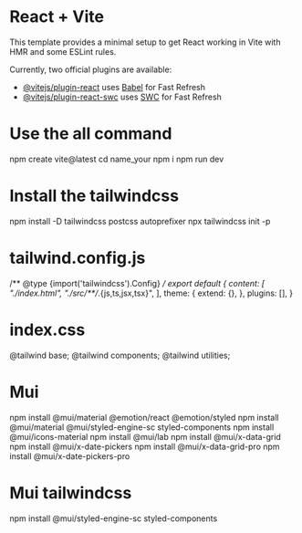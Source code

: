# React + Vite

This template provides a minimal setup to get React working in Vite with HMR and some ESLint rules.

Currently, two official plugins are available:

- [@vitejs/plugin-react](https://github.com/vitejs/vite-plugin-react/blob/main/packages/plugin-react/README.md) uses [Babel](https://babeljs.io/) for Fast Refresh
- [@vitejs/plugin-react-swc](https://github.com/vitejs/vite-plugin-react-swc) uses [SWC](https://swc.rs/) for Fast Refresh



# Use the all command

npm create vite@latest
cd name_your
npm i
npm run dev

# Install the tailwindcss

npm install -D tailwindcss postcss autoprefixer
npx tailwindcss init -p

# tailwind.config.js

/** @type {import('tailwindcss').Config} */
export default {
  content: [
    "./index.html",
    "./src/**/*.{js,ts,jsx,tsx}",
  ],
  theme: {
    extend: {},
  },
  plugins: [],
}


# index.css

@tailwind base;
@tailwind components;
@tailwind utilities;

# Mui

npm install @mui/material @emotion/react @emotion/styled
npm install @mui/material @mui/styled-engine-sc styled-components
npm install @mui/icons-material
npm install @mui/lab
npm install @mui/x-data-grid
npm install @mui/x-date-pickers
npm install @mui/x-data-grid-pro
npm install @mui/x-date-pickers-pro

# Mui tailwindcss

npm install @mui/styled-engine-sc styled-components
